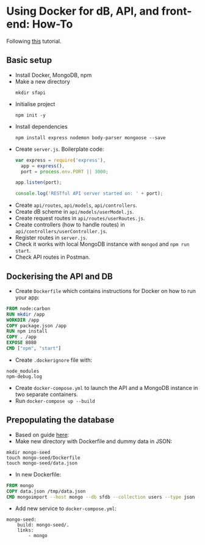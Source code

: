 # Using Docker for dB, API, and front-end: How-To
Following [this](https://www.codementor.io/olatundegaruba/nodejs-restful-apis-in-10-minutes-q0sgsfhbd) tutorial.

## Basic setup
- Install Docker, MongoDB, npm
- Make a new directory
  ```
  mkdir sfapi
  ```
- Initialise project
  ```
  npm init -y
  ```
- Install dependencies
  ```
  npm install express nodemon body-parser mongoose --save
  ```
- Create `server.js`. Boilerplate code:
  ```js
  var express = require('express'),
    app = express(),
    port = process.env.PORT || 3000;

  app.listen(port);

  console.log('RESTful API server started on: ' + port);
  ```
- Create `api/routes`, `api/models`, `api/controllers`.
- Create dB scheme in `api/models/userModel.js`.
- Create request routes in `api/routes/userRoutes.js`.
- Create controllers (how to handle routes) in `api/controllers/userController.js`.
- Register routes in `server.js`.
- Check it works with local MongoDB instance with `mongod` and `npm run start`.
- Check API routes in Postman.

## Dockerising the API and DB
- Create `Dockerfile` which contains instructions for Docker on how to run your app:
```Dockerfile
FROM node:carbon
RUN mkdir /app
WORKDIR /app
COPY package.json /app
RUN npm install
COPY . /app
EXPOSE 8080
CMD ["npm", "start"]
```
- Create `.dockerignore` file with:
```Docker
node_modules
npm-debug.log
```
- Create `docker-compose.yml` to launch the API and a MongoDB instance in two separate containers.
- Run `docker-compose up --build`

## Prepopulating the database
- Based on guide [here](http://mycodesmells.com/post/creating-application-environment-with-docker-compose):
- Make new directory with Dockerfile and dummy data in JSON:
```
mkdir mongo-seed
touch mongo-seed/Dockerfile
touch mongo-seed/data.json
```
- In new Dockerfile:
```Dockerfile
FROM mongo
COPY data.json /tmp/data.json
CMD mongoimport --host mongo --db sfdb --collection users --type json --file /tmp/data.json --jsonArray
```
- Add new service to `docker-compose.yml`:
```
mongo-seed:
    build: mongo-seed/.
    links:
        - mongo
```
